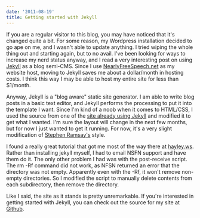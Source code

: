 ```yaml
---
date: '2011-08-19'
title: Getting started with Jekyll
---
```


<p>If you are a regular visitor to this blog, you may have noticed that it's changed quite a bit. For some reason, my Wordpress installation decided to go ape on me, and I wasn't able to update anything. I tried wiping the whole thing out and starting again, but to no avail. I've been looking for ways to increase my nerd status anyway, and I read a very interesting post on using <a href="https://github.com/mojombo/jekyll/wiki">Jekyll</a> as a blog semi-CMS. Since I use <a href="https://www.nearlyfreespeech.net/">NearlyFreeSpeech.net</a> as my website host, moving to Jekyll saves me about a dollar/month in hosting costs. I think this way I may be able to host my entire site for less than $1/month.</p>

<p>Anyway, Jekyll is a "blog aware" static site generator. I am able to write blog posts in a basic text editor, and Jekyll performs the processing to put it into the template I want. Since I'm kind of a noob when it comes to HTML/CSS, I used the source from one of the <a href="https://github.com/mojombo/jekyll/wiki/Sites">site already using Jekyll</a> and modified it to get what I wanted. I'm sure the layout will change in the next few months, but for now I just wanted to get it running. For now, it's a very slight modification of <a href="http://lenz.unl.edu/">Stephen Ramsay's</a> style.</p>

<p>I found a really great tutorial that got me most of the way there at <a href="http://hayley.ws/2010/12/04/getting-jekyll-running.html">hayley.ws</a>. Rather than installing jekyll myself, I had to email NSFN support and have them do it. The only other problem I had was with the post-receive script. The rm -Rf command did not work, as NFSN returned an error that the directory was not empty. Apparently even with the -Rf, it won't remove non-empty directories. So I modified the script to manually delete contents from each subdirectory, then remove the directory.</p>

<p>Like I said, the site as it stands is pretty unremarkable. If you're interested in getting started with Jekyll, you can check out the source for my site at <a href="https://github.com/rschuetzler/Schuetzler.net">Github</a>.